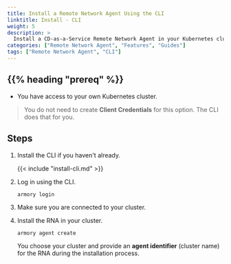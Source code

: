 ```yaml
---
title: Install a Remote Network Agent Using the CLI
linktitle: Install - CLI
weight: 5
description: >
  Install a CD-as-a-Service Remote Network Agent in your Kubernetes cluster.
categories: ["Remote Network Agent", "Features", "Guides"]
tags: ["Remote Network Agent", "CLI"]
---
```


## {{% heading "prereq" %}}

* You have access to your own Kubernetes cluster.

>You do not need to create **Client Credentials** for this option. The CLI does that for you.

## Steps

1. Install the CLI if you haven't already.

   {{< include "install-cli.md" >}}

1. Log in using the CLI.

   ```shell
   armory login
   ```

1. Make sure you are connected to your cluster.

1. Install the RNA in your cluster.

   ```shell
   armory agent create
   ```

   You choose your cluster and provide an **agent identifier** (cluster name) for the RNA during the installation process.